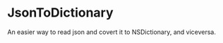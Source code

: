 JsonToDictionary
================

An easier way to read json and covert it to NSDictionary, and viceversa.